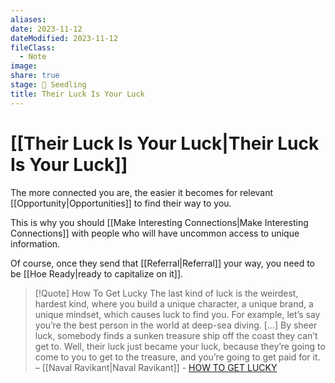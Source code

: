 ```yaml
---
aliases: 
date: 2023-11-12
dateModified: 2023-11-12
fileClass:
  - Note
image: 
share: true
stage: 🌱 Seedling
title: Their Luck Is Your Luck
---
```


# [[Their Luck Is Your Luck|Their Luck Is Your Luck]]

The more connected you are, the easier it becomes for relevant [[Opportunity|Opportunities]] to find their way to you.

This is why you should [[Make Interesting Connections|Make Interesting Connections]] with people who will have uncommon access to unique information.

Of course, once they send that [[Referral|Referral]] your way, you need to be [[Hoe Ready|ready to capitalize on it]].

>[!Quote] How To Get Lucky
>The last kind of luck is the weirdest, hardest kind, where you build a unique character, a unique brand, a unique mindset, which causes luck to find you.
>For example, let’s say you’re the best person in the world at deep-sea diving. [...] By sheer luck, somebody finds a sunken treasure ship off the coast they can’t get to. Well, their luck just became your luck, because they’re going to come to you to get to the treasure, and you’re going to get paid for it.
> – [[Naval Ravikant|Naval Ravikant]] - [HOW TO GET LUCKY](https://www.navalmanack.com/almanack-of-naval-ravikant/how-to-get-lucky)
